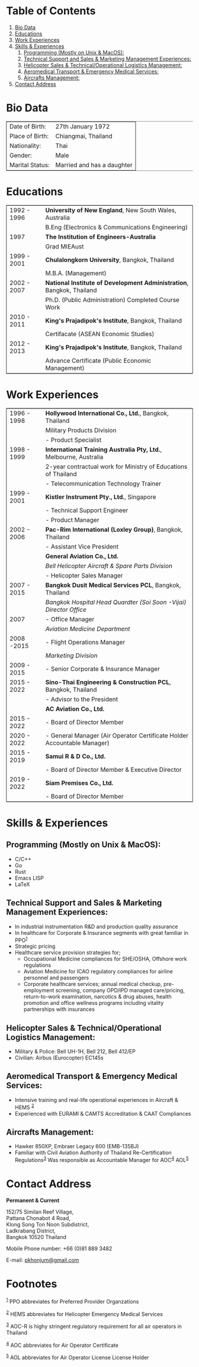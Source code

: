 
# Table of Contents

1.  [Bio Data](#orge11edf3)
2.  [Educations](#org720be72)
3.  [Work Experiences](#orgc64d861)
4.  [Skills & Experiences](#org10be049)
    1.  [Programming (Mostly on Unix & MacOS):](#orgc2d7106)
    2.  [Technical Support and Sales & Marketing Management Experiences:](#org9d15e81)
    3.  [Helicopter Sales & Technical/Operational Logistics Management:](#org3a9693e)
    4.  [Aeromedical Transport & Emergency Medical Services:](#orgd8ac55b)
    5.  [Aircrafts Management:](#orgcd2cbab)
5.  [Contact Address](#org0c0b296)



<a id="orge11edf3"></a>

# Bio Data

<table border="2" cellspacing="0" cellpadding="6" rules="groups" frame="hsides">


<colgroup>
<col  class="org-left" />

<col  class="org-left" />
</colgroup>
<tbody>
<tr>
<td class="org-left">Date of Birth:</td>
<td class="org-left">27th January 1972</td>
</tr>


<tr>
<td class="org-left">Place of Birth:</td>
<td class="org-left">Chiangmai, Thailand</td>
</tr>


<tr>
<td class="org-left">Nationality:</td>
<td class="org-left">Thai</td>
</tr>


<tr>
<td class="org-left">Gender:</td>
<td class="org-left">Male</td>
</tr>


<tr>
<td class="org-left">Marital Status:</td>
<td class="org-left">Married and has a daughter</td>
</tr>
</tbody>
</table>


<a id="org720be72"></a>

# Educations

<table border="2" cellspacing="0" cellpadding="6" rules="groups" frame="hsides">


<colgroup>
<col  class="org-left" />

<col  class="org-left" />
</colgroup>
<tbody>
<tr>
<td class="org-left">1992 - 1996</td>
<td class="org-left"><b>University of New England</b>, New South Wales, Australia</td>
</tr>


<tr>
<td class="org-left">&#xa0;</td>
<td class="org-left">B.Eng (Electronics &amp; Communications Engineering)</td>
</tr>


<tr>
<td class="org-left">1997</td>
<td class="org-left"><b>The Institution of Engineers-Australia</b></td>
</tr>


<tr>
<td class="org-left">&#xa0;</td>
<td class="org-left">Grad MIEAust</td>
</tr>


<tr>
<td class="org-left">1999 - 2001</td>
<td class="org-left"><b>Chulalongkorn University</b>, Bangkok, Thailand</td>
</tr>


<tr>
<td class="org-left">&#xa0;</td>
<td class="org-left">M.B.A. (Management)</td>
</tr>


<tr>
<td class="org-left">2002 - 2007</td>
<td class="org-left"><b>National Institute of Development Administration</b>, Bangkok, Thailand</td>
</tr>


<tr>
<td class="org-left">&#xa0;</td>
<td class="org-left">Ph.D. (Public Administration) Completed Course Work</td>
</tr>


<tr>
<td class="org-left">2010 - 2011</td>
<td class="org-left"><b>King's Prajadipok's Institute</b>, Bangkok, Thailand</td>
</tr>


<tr>
<td class="org-left">&#xa0;</td>
<td class="org-left">Certifacate (ASEAN Economic Studies)</td>
</tr>


<tr>
<td class="org-left">2012 - 2013</td>
<td class="org-left"><b>King's Prajadipok's Institute</b>, Bangkok, Thailand</td>
</tr>


<tr>
<td class="org-left">&#xa0;</td>
<td class="org-left">Advance Certificate (Public Economic Management)</td>
</tr>
</tbody>
</table>


<a id="orgc64d861"></a>

# Work Experiences

<table border="2" cellspacing="0" cellpadding="6" rules="groups" frame="hsides">


<colgroup>
<col  class="org-left" />

<col  class="org-left" />
</colgroup>
<tbody>
<tr>
<td class="org-left">1996 - 1998</td>
<td class="org-left"><b>Hollywood International Co., Ltd.</b>, Bangkok, Thailand</td>
</tr>


<tr>
<td class="org-left">&#xa0;</td>
<td class="org-left">Military Products Division</td>
</tr>


<tr>
<td class="org-left">&#xa0;</td>
<td class="org-left">- Product Specialist</td>
</tr>


<tr>
<td class="org-left">1998 - 1999</td>
<td class="org-left"><b>International Training Australia Pty, Ltd.</b>, Melbourne, Australia</td>
</tr>


<tr>
<td class="org-left">&#xa0;</td>
<td class="org-left">2-year contractual work for Ministry of Educations of Thailand</td>
</tr>


<tr>
<td class="org-left">&#xa0;</td>
<td class="org-left">- Telecommunication Technology Trainer</td>
</tr>


<tr>
<td class="org-left">1999 - 2001</td>
<td class="org-left"><b>Kistler Instrument Pty., Ltd.</b>, Singapore</td>
</tr>


<tr>
<td class="org-left">&#xa0;</td>
<td class="org-left">- Technical Support Engineer</td>
</tr>


<tr>
<td class="org-left">&#xa0;</td>
<td class="org-left">- Product Manager</td>
</tr>


<tr>
<td class="org-left">2002 - 2006</td>
<td class="org-left"><b>Pac-Rim International (Loxley Group)</b>, Bangkok, Thailand</td>
</tr>


<tr>
<td class="org-left">&#xa0;</td>
<td class="org-left">- Assistant Vice President</td>
</tr>


<tr>
<td class="org-left">&#xa0;</td>
<td class="org-left"><b>General Aviation Co., Ltd.</b></td>
</tr>


<tr>
<td class="org-left">&#xa0;</td>
<td class="org-left"><i>Bell Helicopter Aircraft &amp; Spare Parts Division</i></td>
</tr>


<tr>
<td class="org-left">&#xa0;</td>
<td class="org-left">- Helicopter Sales Manager</td>
</tr>


<tr>
<td class="org-left">2007 - 2015</td>
<td class="org-left"><b>Bangkok Dusit Medical Services PCL</b>, Bangkok, Thailand</td>
</tr>


<tr>
<td class="org-left">&#xa0;</td>
<td class="org-left"><i>Bangkok Hospital Head Quardter (Soi Soon -Vijai) Director Office</i></td>
</tr>


<tr>
<td class="org-left">2007</td>
<td class="org-left">- Office Manager</td>
</tr>


<tr>
<td class="org-left">&#xa0;</td>
<td class="org-left"><i>Aviation Medicine Department</i></td>
</tr>


<tr>
<td class="org-left">2008 -2015</td>
<td class="org-left">- Flight Operations Manager</td>
</tr>


<tr>
<td class="org-left">&#xa0;</td>
<td class="org-left"><i>Marketing Division</i></td>
</tr>


<tr>
<td class="org-left">2009 - 2015</td>
<td class="org-left">- Senior Corporate &amp; Insurance Manager</td>
</tr>


<tr>
<td class="org-left">2015 - 2022</td>
<td class="org-left"><b>Sino-Thai Engineering &amp; Construction PCL</b>, Bangkok, Thailand</td>
</tr>


<tr>
<td class="org-left">&#xa0;</td>
<td class="org-left">- Advisor to the President</td>
</tr>


<tr>
<td class="org-left">&#xa0;</td>
<td class="org-left"><b>AC Aviation Co., Ltd.</b></td>
</tr>


<tr>
<td class="org-left">2015 - 2022</td>
<td class="org-left">- Board of Director Member</td>
</tr>


<tr>
<td class="org-left">2020 - 2022</td>
<td class="org-left">- General Manager (Air Operator Certificate Holder Accountable Manager)</td>
</tr>


<tr>
<td class="org-left">2015 - 2019</td>
<td class="org-left"><b>Samui R &amp; D Co., Ltd.</b></td>
</tr>


<tr>
<td class="org-left">&#xa0;</td>
<td class="org-left">- Board of Director Member &amp; Executive Director</td>
</tr>


<tr>
<td class="org-left">2019 - 2022</td>
<td class="org-left"><b>Siam Premises Co., Ltd.</b></td>
</tr>


<tr>
<td class="org-left">&#xa0;</td>
<td class="org-left">- Board of Director Member</td>
</tr>
</tbody>
</table>


<a id="org10be049"></a>

# Skills & Experiences


<a id="orgc2d7106"></a>

## Programming (Mostly on Unix & MacOS):

-   C/C++
-   Go
-   Rust
-   Emacs LISP
-   LaTeX


<a id="org9d15e81"></a>

## Technical Support and Sales & Marketing Management Experiences:

-   In industrial instrumentation R&D and production quality assurance
-   In healthcare for Corporate & Insurance segments with great familiar in PPO<sup><a id="fnr.1" class="footref" href="#fn.1">1</a></sup>
-   Strategic pricing
-   Healthcare service provision strategies for;
    -   Occupational Medicine compliances for SHE/OSHA, Offshore work regulations
    -   Aviation Medicine for ICAO regulatory compliances for airline personnel and passengers
    -   Corporate healthcare services; annual medical checkup, pre-employment screening, company OPD/IPD managed care/pricing, return-to-work examination, narcotics & drug abuses, health promotion and office wellness programs including vitality partnerships with insurances


<a id="org3a9693e"></a>

## Helicopter Sales & Technical/Operational Logistics Management:

-   Military & Police: Bell UH-1H, Bell 212, Bell 412/EP
-   Civilian: Airbus (Eurocopter) EC145s


<a id="orgd8ac55b"></a>

## Aeromedical Transport & Emergency Medical Services:

-   Intensive training and real-life operational experiences in Aircraft & HEMS <sup><a id="fnr.2" class="footref" href="#fn.2">2</a></sup>
-   Experienced with EURAMI & CAMTS Accreditation & CAAT Compliances


<a id="orgcd2cbab"></a>

## Aircrafts Management:

-   Hawker 850XP, Embraer Legacy 600 (EMB-135BJ)
-   Familiar with Civil Aviation Authority of Thailand Re-Certification Regulations<sup><a id="fnr.3" class="footref" href="#fn.3">3</a></sup> 
    Was responsible as Accountable Manager for AOC<sup><a id="fnr.4" class="footref" href="#fn.4">4</a></sup> AOL<sup><a id="fnr.5" class="footref" href="#fn.5">5</a></sup>


<a id="org0c0b296"></a>

# Contact Address

**Permanent & Current**

152/75 Similan Reef Village,   
Pattana Chonabot 4 Road,   
Klong Song Ton Noon Subdistrict,   
Ladkrabang District,   
Bangkok 10520 Thailand   

Mobile Phone number: +66 (0)81 889 3482 

E-mail:	pkhonjum@gmail.com 


# Footnotes

<sup><a id="fn.1" href="#fnr.1">1</a></sup> PPO abbreviates for Preferred Provider Organzations

<sup><a id="fn.2" href="#fnr.2">2</a></sup> HEMS abbreviates for Helicopter Emergency Medical Services

<sup><a id="fn.3" href="#fnr.3">3</a></sup> AOC-R is highy stringent regulatory requirement for all air operators in Thailand

<sup><a id="fn.4" href="#fnr.4">4</a></sup> AOC abbreviates for Air Operator Certificate

<sup><a id="fn.5" href="#fnr.5">5</a></sup> AOL abbreviates for Air Operator License License Holder
